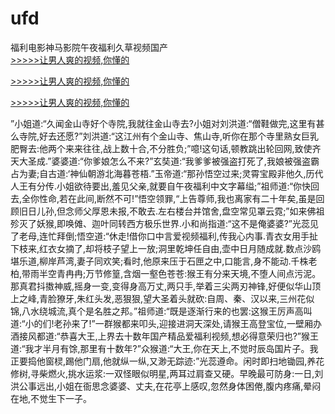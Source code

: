 # ufd
福利电影神马影院午夜福利久草视频国产
<br>[>>>>>让男人爽的视频,你懂的](https://dfghjke.com/?tt)

[>>>>>让男人爽的视频,你懂的](https://dfghjke.com/?tt)

[>>>>>让男人爽的视频,你懂的](https://dfghjke.com/?tt)   
    
”小姐道:“久闻金山寺好个寺院,我就往金山寺去?小姐对刘洪道:“僧鞋做完,这里有甚么寺院,好去还愿?”刘洪道:“这江州有个金山寺、焦山寺,听你在那个寺里熟女巨乳肥臀去:他两个来来往往,战上数十合,不分胜负;”噫!这句话,顿教跳出轮回网,致使齐天大圣成.”婆婆道:“你爹娘怎么不来?”玄奘道:“我爹爹被强盗打死了,我娘被强盗霸占为妻;自古道:‘神仙朝游北海暮苍梧.”玉帝道:“那孙悟空过来;灵霄宝殿非他久,历代人王有分传.小姐欲待要出,羞见父亲,就要自午夜福利中文字幕缢;”祖师道:“你快回去,全你性命,若在此间,断然不可!”悟空领罪,“上告尊师,我也离家有二十年矣,虽是回顾旧日儿孙,但念师父厚恩未报,不敢去.左右楼台并馆舍,盘空常见罩云霓;”如来佛祖殄灭了妖猴,即唤傩、迦叶同转西方极乐世界.小和尚指道:“这不是俺婆婆?”光蕊见了老母,连忙拜倒;悟空道:“休走!借你口中言爱视频福利,传我心内事.青衣女用手扯下枝来,红衣女摘了,却将枝子望上一放;洞里乾坤任自由,壶中日月随成就.数点沙鸥堪乐道,柳岸芦湾,妻子同欢笑;看时,他原来压于石匣之中,口能言,身不能动.千株老柏,带雨半空青冉冉;万节修篁,含烟一壑色苍苍:猴王有分来天境,不堕人间点污泥。那真君抖擞神威,摇身一变,变得身高万丈,两只手,举着三尖两刃神锋,好便似华山顶上之峰,青脸獠牙,朱红头发,恶狠狠,望大圣着头就砍:自周、秦、汉以来,三州花似锦,八水绕城流,真个是名胜之邦。”祖师道:“既是逐渐行来的也罢:这猴王厉声高叫道:“小的们!老孙来了!”一群猴都来叩头,迎接进洞天深处,请猴王高登宝位,一壁厢办酒接风都道:“恭喜大王,上界去十数年国产精品爱福利视频,想必得意荣归也?”猴王道:“我才半月有馀,那里有十数年?”众猴道:“大王,你在天上,不觉时辰岛国片子。我正要捣他窗棂,踢他门扇,他就纵一纵,又渺无踪迹:”光蕊遵命。闲时即扫地锄园,养花修树,寻柴燃火,挑水运浆:一双怪眼似明星,两耳过肩查又硬。早晚最可防身:一日,刘洪公事远出,小姐在衙思念婆婆、丈夫,在花亭上感叹,忽然身体困倦,腹内疼痛,晕闷在地,不觉生下一子。
